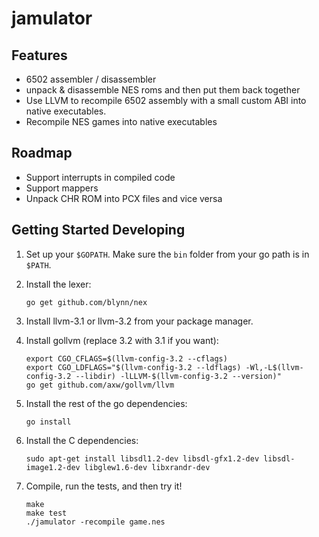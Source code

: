 # jamulator

## Features

 * 6502 assembler / disassembler
 * unpack & disassemble NES roms and then put them back together
 * Use LLVM to recompile 6502 assembly with a small custom ABI into
   native executables.
 * Recompile NES games into native executables

## Roadmap

 * Support interrupts in compiled code
 * Support mappers
 * Unpack CHR ROM into PCX files and vice versa

## Getting Started Developing

1. Set up your `$GOPATH`. Make sure the `bin` folder from your go path
   is in `$PATH`.
2. Install the lexer:

    ```
    go get github.com/blynn/nex
    ```

3. Install llvm-3.1 or llvm-3.2 from your package manager.
4. Install gollvm (replace 3.2 with 3.1 if you want):

    ```
    export CGO_CFLAGS=$(llvm-config-3.2 --cflags)
    export CGO_LDFLAGS="$(llvm-config-3.2 --ldflags) -Wl,-L$(llvm-config-3.2 --libdir) -lLLVM-$(llvm-config-3.2 --version)"
    go get github.com/axw/gollvm/llvm
    ```

5. Install the rest of the go dependencies:

    ```
    go install
    ```

6. Install the C dependencies:

    ```
    sudo apt-get install libsdl1.2-dev libsdl-gfx1.2-dev libsdl-image1.2-dev libglew1.6-dev libxrandr-dev
    ```

7. Compile, run the tests, and then try it!

    ```
    make
    make test
    ./jamulator -recompile game.nes
    ```

